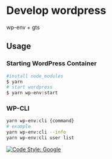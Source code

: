 # Develop wordpress

wp-env + gts

## Usage

### Starting WordPress Container

```bash
#install node_modules
$ yarn 
# start wordpress
$ yarn wp-env:start
```

### WP-CLI

```bash
yarn wp-env:cli {command}
# example
yarn wp-env:cli --info
yarn wp-env:cli user list
```

[![Code Style: Google](https://img.shields.io/badge/code%20style-google-blueviolet.svg)](https://github.com/google/gts)